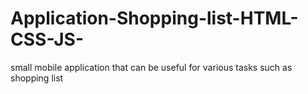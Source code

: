 # Application-Shopping-list-HTML-CSS-JS-
small mobile application that can be useful for various tasks such as shopping list

